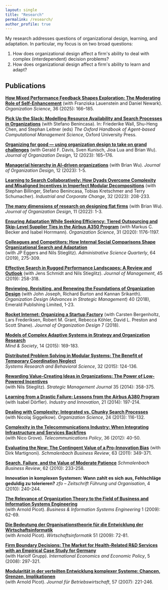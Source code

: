 ```yaml
---
layout: single
title: "Research"
permalink: /research/
author_profile: true
---
```


My research addresses questions of organizational design, learning, and adaptation. In particular, my focus is on two broad questions:

1. How does organizational design affect a firm's ability to deal with complex (interdependent) decision problems?
2. How does organizational design affect a firm's ability to learn and adapt?

## Publications

**[How Mixed Performance Feedback Shapes Exploration: The Moderating Role of Self-Enhancement](https://doi.org/10.1287/orsc.2021.15676)** (with Franziska Lauenstein and Daniel Newark). *Organization Science*, 36 (2025): 166–185.

**[Pick Up the Slack: Modelling Resource Availability and Search Processes in Organizations](https://doi.org/10.1093/oxfordhb/9780197668122.013.4)** (with Stefano Benincasa). In: Friederike Wall, Shu-Heng Chen, and Stephan Leitner (eds) *The Oxford Handbook of Agent-based Computational Management Science*, Oxford University Press.

**[Organizing for good — using organization design to take on grand challenges](https://doi.org/10.1007/s41469-023-00160-y)** (with Gerald F. Davis, Sven Kunisch, Jioa Lua and Brian Wu). *Journal of Organization Design*, 12 (2023): 165–176.

**[Managerial hierarchy in AI-driven organizations](https://doi.org/10.1007/s41469-023-00147-9)** (with Brian Wu). *Journal of Organization Design*, 12 (2023): 1-5.

**[Learning to Search Collaboratively: How Dyads Overcome Complexity and Misaligned Incentives in Imperfect Modular Decompositions](https://doi.org/10.1093/icc/dtac029)** (with Stephan Billinger, Stefano Benincasa, Tobias Kretschmer and Terry Schumacher). *Industrial and Corporate Change*, 32 (2023): 208-233.

**[The many dimensions of research on designing flat firms](https://doi.org/10.1007/s41469-022-00118-6)** (with Brian Wu). *Journal of Organization Design*, 11 (2022): 1-3.

**[Ensuring Adaptation While Seeking Efficiency: Tiered Outsourcing and Skip-Level Supplier Ties in the Airbus A350 Program](https://doi.org/10.1287/orsc.2019.1341)** (with Markus C. Becker and Isabel Horrmann). *Organization Science*, 31 (2020): 1176-1197.

**[Colleagues and Competitors: How Internal Social Comparisons Shape Organizational Search and Adaptation](http://dx.doi.org/10.1177/0001839218766310)**  
(with JP Eggers and Nils Stieglitz). *Administrative Science Quarterly*, 64 (2019), 275-309.

**[Effective Search in Rugged Performance Landscapes: A Review and Outlook](https://doi.org/10.1177%2F0149206318808594)** (with Jens Schmidt and Nils Stieglitz). *Journal of Management*, 45 (2019): 258-318.

**[Reviewing, Revisiting, and Renewing the Foundations of Organization Design](https://doi.org/10.1108/S0742-332220180000040012)** (with John Joseph, Richard Burton and Kannan Srikanth). *Organization Design (Advances in Strategic Management*) 40 (2018), Emerald Publishing Limited, 1-23.

**[Rocket Internet: Organizing a Startup Factory](https://doi.org/10.1186/s41469-018-0037-2)** (with Carsten Bergenholtz, Lars Frederiksen, Robert M. Grant, Rebecca Köhler, David L. Preston and Scott Shane). *Journal of Organization Design* 7 (2018).

**[Models of Complex Adaptive Systems in Strategy and Organization Research](http://doi.org/10.1007/s11299-015-0168-x)**  
*Mind & Society*, 14 (2015): 169-183.

**[Distributed Problem Solving in Modular Systems: The Benefit of Temporary Coordination Neglect](http://dx.doi.org/10.1002/sres.2218)**  
*Systems Research and Behavioral Science*, 32 (2015): 124-136.

**[Rewarding Value-Creating Ideas in Organizations: The Power of Low-Powered Incentives](http://dx.doi.org/10.1002/smj.2093)**  
(with Nils Stieglitz). *Strategic Management Journal* 35 (2014): 358-375.

**[Learning from a Drastic Failure: Lessons from the Airbus A380 Program](http://dx.doi.org/10.1080/13662716.2014.910891)**  
(with Isabel Dörfler). *Industry and Innovation*, 21 (2014): 197-214.

**[Dealing with Complexity: Integrated vs. Chunky Search Processes](https://doi.org/10.1287/orsc.1110.0729)**  
(with Nicolaj Siggelkow). *Organization Science*, 24 (2013): 116-132.

**[Complexity in the Telecommunications Industry: When Integrating Infrastructure and Services Backfires](https://doi.org/10.1016/j.telpol.2011.11.019)**  
(with Nico Grove). *Telecommunications Policy*, 36 (2012): 40-50.

**[Evaluating the New: The Contingent Value of a Pro-Innovation Bias](https://doi.org/10.1007/BF03396826)** (with Dirk Martignoni). *Schmalenbach Business Review*, 63 (2011): 349-371.

**[Search, Failure, and the Value of Moderate Patience](https://doi.org/10.1007/BF03396806)** *Schmalenbach Business Review*, 62 (2010): 233-258.

**Innovation in komplexen Systemen: Wann zahlt es sich aus, Fehlschläge geduldig zu tolerieren?**
*zfo – Zeitschrift Führung und Organisation*, 4 (2010): 240-244.

**[The Relevance of Organization Theory to the Field of Business and Information Systems Engineering](https://doi.org/10.1007/s12599-008-0027-y)**  
(with Arnold Picot). *Business & Information Systems Engineering* 1 (2009): 62-69.

**[Die Bedeutung der Organisationstheorie für die Entwicklung der Wirtschaftsinformatik](https://doi.org/10.1007/s11576-008-0135-9)**  
(with Arnold Picot). *Wirtschaftsinformatik* 51 (2009): 72-81.

**[Firm Boundary Decisions: The Market for Health-Related R&D Services with an Empirical Case Study for Germany](https://doi.org/10.1007/s10368-008-0116-x)**  
(with Hariolf Grupp). *International Economics and Economic Policy*, 5 (2008): 297-321.

**[Modularität in der verteilten Entwicklung komplexer Systeme: Chancen, Grenzen, Implikationen](https://doi.org/10.1007/s11301-007-0029-8)**  
(with Arnold Picot). *Journal für Betriebswirtschaft*, 57 (2007): 221-246.